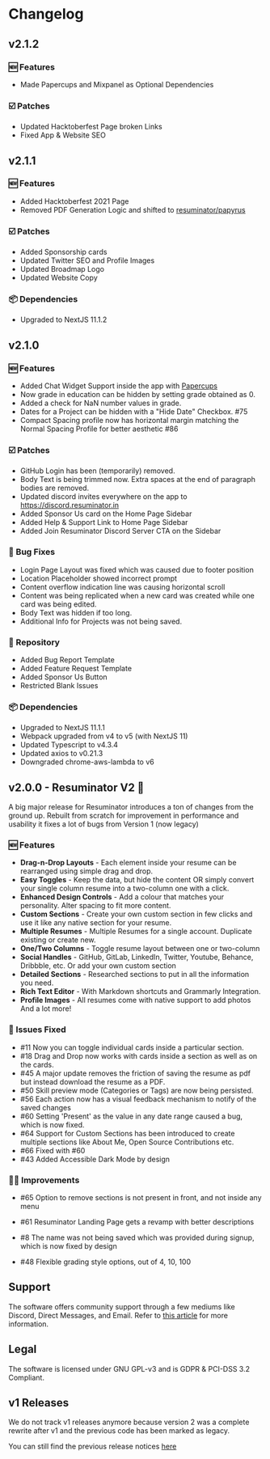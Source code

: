 # Changelog

## v2.1.2

### 🆕 Features

- Made Papercups and Mixpanel as Optional Dependencies

### ☑️ Patches

- Updated Hacktoberfest Page broken Links
- Fixed App & Website SEO

## v2.1.1

### 🆕 Features

- Added Hacktoberfest 2021 Page
- Removed PDF Generation Logic and shifted to [resuminator/papyrus](https://github.com/resuminator/papyrus)

### ☑️ Patches

- Added Sponsorship cards
- Updated Twitter SEO and Profile Images
- Updated Broadmap Logo
- Updated Website Copy

### 📦 Dependencies

- Upgraded to NextJS 11.1.2

## v2.1.0

### 🆕 Features

- Added Chat Widget Support inside the app with [Papercups](https://github.com/papercups-io/papercups)
- Now grade in education can be hidden by setting grade obtained as 0.
- Added a check for NaN number values in grade.
- Dates for a Project can be hidden with a "Hide Date" Checkbox. #75
- Compact Spacing profile now has horizontal margin matching the Normal Spacing Profile for better aesthetic #86

### ☑️ Patches

- GitHub Login has been (temporarily) removed.
- Body Text is being trimmed now. Extra spaces at the end of paragraph bodies are removed.
- Updated discord invites everywhere on the app to <https://discord.resuminator.in>
- Added Sponsor Us card on the Home Page Sidebar
- Added Help & Support Link to Home Page Sidebar
- Added Join Resuminator Discord Server CTA on the Sidebar

### 🐞 Bug Fixes

- Login Page Layout was fixed which was caused due to footer position
- Location Placeholder showed incorrect prompt
- Content overflow indication line was causing horizontal scroll
- Content was being replicated when a new card was created while one card was being edited.
- Body Text was hidden if too long.
- Additional Info for Projects was not being saved.

### 📁 Repository

- Added Bug Report Template
- Added Feature Request Template
- Added Sponsor Us Button
- Restricted Blank Issues

### 📦 Dependencies

- Upgraded to NextJS 11.1.1
- Webpack upgraded from v4 to v5 (with NextJS 11)
- Updated Typescript to v4.3.4
- Updated axios to v0.21.3
- Downgraded chrome-aws-lambda to v6

## v2.0.0 - Resuminator V2 🎉

A big major release for Resuminator introduces a ton of changes from the ground up.
Rebuilt from scratch for improvement in
performance and usability it fixes a lot of bugs from Version 1 (now legacy)

### 🆕 Features

- **Drag-n-Drop Layouts** - Each element inside your resume can be rearranged using simple drag and drop.
- **Easy Toggles** - Keep the data, but hide the content OR simply convert your single column resume
  into a two-column one with a click.
- **Enhanced Design Controls** - Add a colour that matches your personality. Alter spacing to fit more content.
- **Custom Sections** - Create your own custom section in few clicks and use it like any native section for your resume.
- **Multiple Resumes** - Multiple Resumes for a single account. Duplicate existing or create new.
- **One/Two Columns** - Toggle resume layout between one or two-column
- **Social Handles** - GitHub, GitLab, LinkedIn, Twitter, Youtube, Behance, Dribbble, etc. Or add your own custom section
- **Detailed Sections** - Researched sections to put in all the information you need.
- **Rich Text Editor** - With Markdown shortcuts and Grammarly Integration.
- **Profile Images** - All resumes come with native support to add photos
  And a lot more!

### 💯 Issues Fixed

- #11 Now you can toggle individual cards inside a particular section.
- #18 Drag and Drop now works with cards inside a section as well as on the cards.
- #45 A major update removes the friction of saving the resume as pdf but instead download the resume as a PDF.
- #50 Skill preview mode (Categories or Tags) are now being persisted.
- #56 Each action now has a visual feedback mechanism to notify of the saved changes
- #60 Setting 'Present' as the value in any date range caused a bug, which is now fixed.
- #64 Support for Custom Sections has been introduced to create multiple sections like About Me,
  Open Source Contributions etc.
- #66 Fixed with #60
- #43 Added Accessible Dark Mode by design

### 🙌🏼 Improvements

- #65 Option to remove sections is not present in front, and not inside any menu

- #61 Resuminator Landing Page gets a revamp with better descriptions

- #8 The name was not being saved which was provided during signup, which is now fixed by design

- #48 Flexible grading style options, out of 4, 10, 100

## Support

The software offers community support through a few mediums like Discord, Direct Messages, and Email.
Refer to [this article](https://docs.resuminator.in/docs/support/) for more information.

## Legal

The software is licensed under GNU GPL-v3 and is GDPR & PCI-DSS 3.2 Compliant.

## v1 Releases

We do not track v1 releases anymore because version 2 was a complete rewrite after v1 and the previous code has
been marked as legacy.

You can still find the previous release notices [here](https://github.com/resuminator/resuminator/tags)
